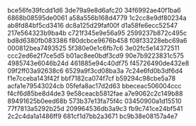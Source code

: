 bce56fe39fcdd1d6
3de79a9e8d6afc20
34f6992ae40f1ba6
6868b08595de0061
a58a556b168d4779
1c2cc8e9df80234a
ab8fd84bf5cd3416
dc8a125d29faf00f
d1a58fe6ecc52547
217e564323b9ba4b
c721f345e9e56a95
2599237b872c495c
bd8d6380fb083386
f80dcbce9676b458
f08f33228ebc69a6
000812bea7493525
5f380e0e1c6fb7c6
3e02fc5e14372511
ccc2ed6e2f7ce5d5
b01ac8ee0bdf3cd9
90e7b9223831c575
4985743e6046b24d
461885e94c40df75
f45726490de432e8
09f2ff03a92638c6
6529a9f3cd08ba3a
7c24e6fd0b3df6d4
f1e7cceba143f42f
bbf7182ca074f7cf
b59294c98cbe5a78
acfa1e79543024cb
05fefa8ac17d2d63
bbeceac506004ccc
f4cf6d85be8d4de3
9e58ceacb5812fae
a7e9062c2c149b88
89491625b0eed68b
573b37e13fa75f4c
03450900a1d15510
77f7813a5292b25d
209964536db3a9c3
fb9c741ce24bf541
2c2c4da1a1486ff9
681cf1d7bb2a3671
bc9b38e08157a4e7
